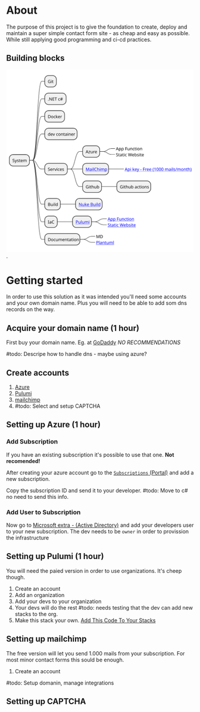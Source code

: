 
# About

The purpose of this project is to give the foundation to create, deploy and maintain a super simple contact form site - as cheap and easy as possible. While still applying good programming and ci-cd practices.

## Building blocks

![System overview](/Documentation/System%20overview.svg "mindmap").

# Getting started

In order to use this solution as it was intended you'll need some accounts and your own domain name. Plus you will need to be able to add som dns records on the way.

## Acquire your domain name (1 hour)

First buy your domain name. Eg. at [GoDaddy](https://dk.godaddy.com/domains) *NO RECOMMENDATIONS*

#todo: Descripe how to handle dns - maybe using azure?

## Create accounts

1. [Azure](https://portal.azure.com/)
2. [Pulumi](https://pulumi.com)
3. [mailchimp](https://mailchimp.com/)
4. #todo: Select and setup CAPTCHA  

## Setting up Azure (1 hour)

### Add Subscription

If you have an existing subscription it's possible to use that one. **Not recomended!**

After creating your azure account go to the [`Subscriptions` (Portal)](https://portal.azure.com/#view/Microsoft_Azure_Billing/SubscriptionsBladeV2) and add a new subscription.

Copy the subscription ID and send it to your developer. #todo: Move to c# no need to send this info.

### Add User to Subscription

Now go to [Microsoft extra - (Active Directory)](https://entra.microsoft.com) and add your developers user to your new subscription. The dev needs to be `owner` in order to provission the infrastructure

## Setting up Pulumi (1 hour)

You will need the paied version in order to use organizations. It's cheep though.

1. Create an account
2. Add an organization
3. Add your devs to your organization
4. Your devs will do the rest #todo: needs testing that the dev can add new stacks to the org.
5. Make this stack your own. [Add This Code To Your Stacks](/IaC/_doc_Add-This-Code-To-Your-Stack.md)

## Setting up mailchimp

The free version will let you send 1.000 mails from your subscription.
For most minor contact forms this sould be enough.

1. Create an account

#todo: Setup domanin, manage integrations

## Setting up CAPTCHA
